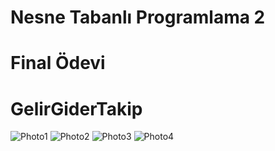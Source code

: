 # Nesne Tabanlı Programlama 2

# Final Ödevi

# GelirGiderTakip
![Photo1](https://github.com/Songulsilaisik/GelirGiderTakip/assets/171693558/b20b456b-a180-41f1-99e2-6345b793d31b)
![Photo2](https://github.com/Songulsilaisik/GelirGiderTakip/assets/171693558/14b8a692-90a2-4de3-aba1-32ba393600a7)
![Photo3](https://github.com/Songulsilaisik/GelirGiderTakip/assets/171693558/0e4accd7-0b7c-461c-891e-b8d672dcb3a8)
![Photo4](https://github.com/Songulsilaisik/GelirGiderTakip/assets/171693558/aea1bb8a-e826-441d-a106-991e54fc88e8)


